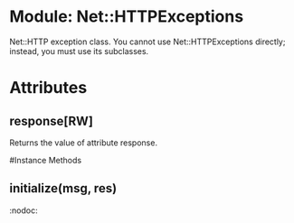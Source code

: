 # Module: Net::HTTPExceptions
    

Net::HTTP exception class. You cannot use Net::HTTPExceptions directly;
instead, you must use its subclasses.


# Attributes
## response[RW] [](#attribute-i-response)
Returns the value of attribute response.


#Instance Methods
## initialize(msg, res) [](#method-i-initialize)
:nodoc:

